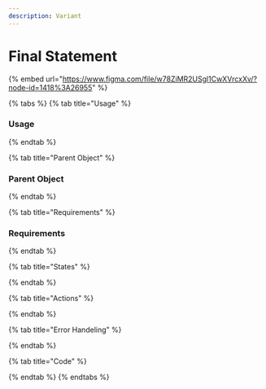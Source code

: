 ```yaml
---
description: Variant
---
```


# Final Statement

{% embed url="https://www.figma.com/file/w78ZiMR2USgl1CwXVrcxXv/?node-id=1418%3A26955" %}



{% tabs %}
{% tab title="Usage" %}
### **Usage**
{% endtab %}

{% tab title="Parent Object" %}
### Parent Object
{% endtab %}

{% tab title="Requirements" %}
### Requirements
{% endtab %}

{% tab title="States" %}

{% endtab %}

{% tab title="Actions" %}

{% endtab %}

{% tab title="Error Handeling" %}

{% endtab %}

{% tab title="Code" %}

{% endtab %}
{% endtabs %}

